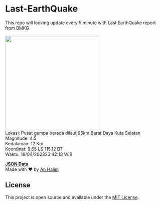# Last-EarthQuake
This repo will looking update every 5 minute with Last EarthQuake report from BMKG
<br>
<br>
<img src="https://ews.bmkg.go.id/TEWS/data/20230419234218.mmi.jpg?46784h1r0t0u25xvu8a576z" width="300"/>
<br>
Lokasi: Pusat gempa berada dilaut 95km Barat Daya Kuta Selatan <br>
Magnitude: 4.5 <br>
Kedalaman: 12 Km <br>
Koordinat: 9.65 LS 115.12 BT <br>
Waktu: 19/04/202323:42:18 WIB <br>

<a href="./data/data.json">**JSON Data**</a>
<br>
Made with ❤️ by <a href="https://github.com/an-halim">An Halim</a>
## License

This project is open source and available under the [MIT License](LICENSE).

